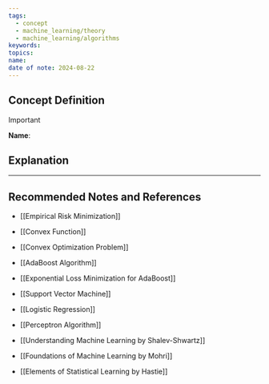 ```yaml
---
tags:
  - concept
  - machine_learning/theory
  - machine_learning/algorithms
keywords: 
topics: 
name: 
date of note: 2024-08-22
---
```


## Concept Definition

>[!important]
>**Name**: 



## Explanation





-----------
##  Recommended Notes and References


- [[Empirical Risk Minimization]]
- [[Convex Function]]
- [[Convex Optimization Problem]]

- [[AdaBoost Algorithm]]
- [[Exponential Loss Minimization for AdaBoost]]
- [[Support Vector Machine]]
- [[Logistic Regression]]
- [[Perceptron Algorithm]]


- [[Understanding Machine Learning by Shalev-Shwartz]]
- [[Foundations of Machine Learning by Mohri]]
- [[Elements of Statistical Learning by Hastie]]